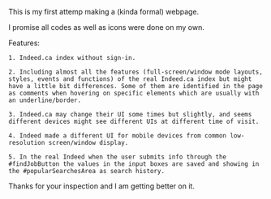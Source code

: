 This is my first attemp making a (kinda formal) webpage. 

I promise all codes as well as icons were done on my own.

Features:
    
    1. Indeed.ca index without sign-in.

    2. Including almost all the features (full-screen/window mode layouts, styles, events and functions) of the real Indeed.ca index but might have a little bit differences. Some of them are identified in the page as comments when hovering on specific elements which are usually with an underline/border.

    3. Indeed.ca may change their UI some times but slightly, and seems different devices might see different UIs at different time of visit.

    4. Indeed made a different UI for mobile devices from common low-resolution screen/window display.

    5. In the real Indeed when the user submits info through the #findJobButton the values in the input boxes are saved and showing in the #popularSearchesArea as search history.

Thanks for your inspection and I am getting better on it.
